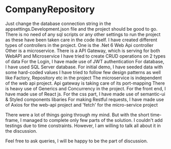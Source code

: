 # CompanyRepository

Just change the database connection string in the appsettings.Development.json file and the project should be good to go.
There is no need of any sql scripts or any other settings to run the project as these have been taken care in the code itself.
I have created different types of controllers in the project.
One is the .Net 6 Web Api controller
Other is a microservice.
There is a API Gateway, which is serving for both WebAPI and Microservice
I have tried to create CRUD operations on 2 types of data
For the Login, I have made use of JWT authentication
For database, I have used SQL Server database.
For initial demo, I have seeded data with some hard-coded values
I have tried to follow few design patterns as well like Factory, Repository etc in the project
The microservice is independent of the web api project. Api gateway is taking care of its port-mapping
There is heavy use of Generics and Concurrency in the project.
For the front end, I have made use of React js.
For the css part, I have made use of semantic-ui & Styled components libaries
For making Restful requests, I have made use of Axios for the web-api project and 'fetch' for the micro-service project

There were a lot of things going through my mind. But with the short time-frame, I managed to complete only few parts of the solution.
I couldn't add testings due to time constraints. However, I am willing to talk all about it in the discussion.

Feel free to ask queries, I will be happy to be the part of discussion.



